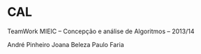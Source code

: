 CAL
===
TeamWork
MIEIC – Concepção e análise de Algoritmos – 2013/14


André Pinheiro
Joana Beleza
Paulo Faria

